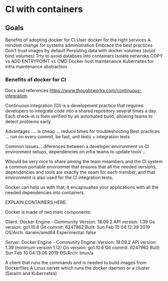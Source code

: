 # CI with containers

## Goals

Benefits of adopting docker for CI
User docker for the right services
A mindset change for systems administration
Embrace the best practices
    Don't trust images by default
    Persisting data with docker volumes (avoid bind volumes)
    Trty to avoid databses into containers
    Isolate netwroks
    COPY vs ADD
    ENTRYPOINT vs CMD
Docker host maintenance
Kubernetes for infra maintenance abstraction

### Benefits of docker for CI
Docs and references
https://www.thoughtworks.com/continuous-integration

Continuous Integration (CI) is a development practice that requires developers to integrate code into a shared repository several times a day. Each check-in is then verified by an automated build, allowing teams to detect problems early.

Advantages .... is cheap ... reduce times for troubleshooting
Best practices ... run on every commit, be fast, unit tests + integration tests

Common issues... diferences between a developer environment vs CI environment setups, dependencies on infra teams to update tools ...

Whould be very nice to share among the team meambers and the CI system a common portable environmet that ensures that all the needed versions, dependencies and tools are exactly the seam for each member, and that environment is also used for the CI integration tests.

Docker can help us with that, it encapsualtes your applications with all the needed dependencies into containers.

EXPLAIN CONTAINERS HERE:

Docker is made of two main components:

Client: Docker Engine - Community
 Version:           18.09.2
 API version:       1.39
 Go version:        go1.10.8
 Git commit:        6247962
 Built:             Sun Feb 10 04:12:39 2019
 OS/Arch:           darwin/amd64
 Experimental:      false

Server: Docker Engine - Community
 Engine:
  Version:          18.09.2
  API version:      1.39 (minimum version 1.12)
  Go version:       go1.10.6
  Git commit:       6247962
  Built:            Sun Feb 10 04:13:06 2019
  OS/Arch:          linux/a

A client that runs the commands and is needed to build images from Dockerfiles 
A Linux server which runs the docker daemon or a cluster (Swarm and Kubernetes)
